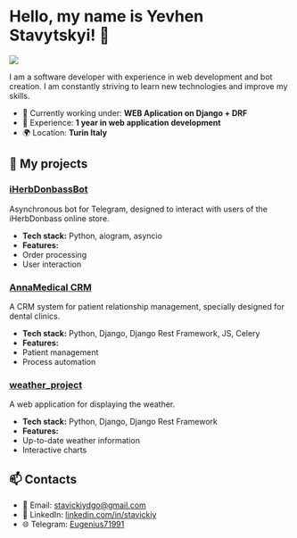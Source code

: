 # Hello, my name is Yevhen Stavytskyi! 👋

![<img alt="Static Badge" src="https://img.shields.io/badge/:badgeContent">
](https://t.me/Eugenius71991)

I am a software developer with experience in web development and bot creation. I am constantly striving to learn new technologies and improve my skills.

- 🌱 Currently working under: **WEB Aplication on Django + DRF**
- 💼 Experience: **1 year in web application development**
- 🌍 Location: **Turin Italy**

## 🚀 My projects

### [iHerbDonbassBot](https://github.com/Stavickiy/telegram_bot)
Asynchronous bot for Telegram, designed to interact with users of the iHerbDonbass online store.

- **Tech stack:** Python, aiogram, asyncio
- **Features:**
- Order processing
- User interaction

### [AnnaMedical CRM](https://github.com/Stavickiy/annamedical)
A CRM system for patient relationship management, specially designed for dental clinics.

- **Tech stack:** Python, Django, Django Rest Framework, JS, Celery
- **Features:**
- Patient management
- Process automation

### [weather_project](https://github.com/Stavickiy/weather_project)
A web application for displaying the weather.

- **Tech stack:** Python, Django, Django Rest Framework
- **Features:**
- Up-to-date weather information
- Interactive charts

## 📫 Contacts

- 📧 Email: [stavickiydgo@gmail.com](mailto:stavickiydgo@gmail.com)
- 💼 LinkedIn: [linkedin.com/in/stavickiy](https://www.linkedin.com/in/yevhen-stavytskyi-b721a7280/)
- 🌐 Telegram: [Eugenius71991](https://t.me/Eugenius71991)
